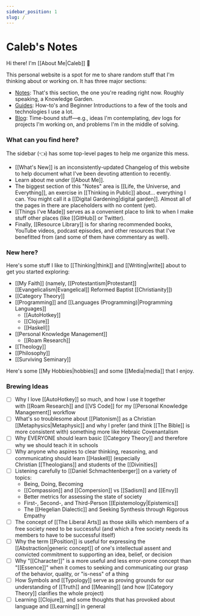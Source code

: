 ```yaml
---
sidebar_position: 1
slug: /
---
```


# Caleb's Notes

Hi there! I'm [[About Me|Caleb]] 👋

This personal website is a spot for me to share random stuff that I'm thinking about or working on. It has three major sections:

- [Notes](/): That's this section, the one you're reading right now. Roughly speaking, a Knowledge Garden.
- [Guides](/guides): How-to's and Beginner Introductions to a few of the tools and technologies I use a lot.
- [Blog](/blog): Time-bound stuff—e.g., ideas I'm contemplating, dev logs for projects I'm working on, and problems I'm in the middle of solving. 

### What can you find here?

The sidebar (👈) has some top-level pages to help me organize this mess.

-   [[What's New]] is an inconsistently-updated Changelog of this website to help document what I've been devoting attention to recently.
-   Learn about me under [[About Me]].
-   The biggest section of this "Notes" area is [[Life, the Universe, and Everything]], an exercise in [[Thinking in Public]] about... everything I can. You might call it a [[Digital Gardening|digital garden]]. Almost all of the pages in there are placeholders with no content (yet).
-   [[Things I've Made]] serves as a convenient place to link to when I make stuff other places (like [[GitHub]] or Twitter).
-   Finally, [[Resource Library]] is for sharing recommended books, YouTube videos, podcast episodes, and other resources that I've benefitted from (and some of them have commentary as well).

### New here?

Here's some stuff I like to [[Thinking|think]] and [[Writing|write]] about to get you started exploring:

-   [[My Faith]] (namely, [[Protestantism|Protestant]] [[Evangelicalism|Evangelical]] Reformed Baptist [[Christianity]])
-   [[Category Theory]]
-   [[Programming]] and [[Languages (Programming)|Programming Languages]]
    -   [[AutoHotkey]]
    -   [[Clojure]]
    -   [[Haskell]]
-   [[Personal Knowledge Management]]
    -   [[Roam Research]]
-   [[Theology]]
-   [[Philosophy]]
-   [[Surviving Seminary]]

Here's some [[My Hobbies|hobbies]] and some [[Media|media]] that I enjoy.

### Brewing Ideas

- [ ] Why I love [[AutoHotkey]] so much, and how I use it together with [[Roam Research]] and [[VS Code]] for my [[Personal Knowledge Management]] workflow
- [ ] What's so troublesome about [[Platonism]] as a Christian [[Metaphysics|Metaphysic]] and why I prefer (and think [[The Bible]] is more consistent with) something more like Hebraic Covenantalism
- [ ] Why EVERYONE should learn basic [[Category Theory]] and therefore why we should teach it in schools 
- [ ] Why anyone who aspires to clear thinking, reasoning, and communicating should learn [[Haskell]] (especially Christian [[Theologians]] and students of the [[Divinities]]
- [ ] Listening carefully to [[Daniel Schmachtenberger]] on a variety of topics:
    - Being, Doing, Becoming
    - [[Compassion]] and [[Compersion]] vs [[Sadism]] and [[Envy]] 
    - Better metrics for assessing the state of society
    - First-, Second-, and Third-Person [[Epistemology|Epistemics]]
    - The [[Hegelian Dialectic]] and Seeking Synthesis through Rigorous Empathy
- [ ] The concept of [[The Liberal Arts]] as those skills which members of a free society need to be successful (and which a free society needs its members to have to be successful itself)
- [ ] Why the term [[Position]] is useful for expressing the [[Abstraction|generic concept]] of one's intellectual assent and convicted commitment to supporting an idea, belief, or decision
- [ ] Why "[[Character]]" is a more useful and less error-prone concept than "[[Essence]]" when it comes to seeking and communicating our grasp of the behavior, quality, or "is-ness" of a thing
- [ ] How Symbols and [[Typology]] serve as proving grounds for our understanding of [[Truth]] and [[Meaning]] (and how [[Category Theory]] clarifies the whole project)
- [ ] Learning [[Clojure]], and some thoughts that has provoked about language and [[Learning]] in general
